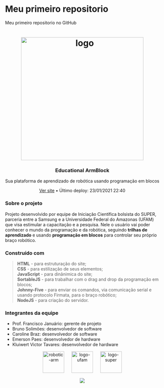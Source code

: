 # Meu primeiro repositorio
 Meu primeiro repositorio no GitHub




<h1 align="center">
 <img src="https://github.com/carolsbraz/educational-armblock/blob/main/src/logo.png?raw=true" alt="logo" width="400">
</h1>
<h3 align="center"> Educational ArmBlock </h3>
<p align="center">Sua plataforma de aprendizado de robótica usando programação em blocos</p>
<p align="center">
<a href="https://armblock.herokuapp.com/">Ver site</a> • Último deploy: 23/01/2021 22:40
</p>

### Sobre o projeto

<p> Projeto desenvolvido por equipe de Iniciação Científica bolsista do SUPER, parceria entre a Samsung e a Universidade Federal do Amazonas (UFAM) que visa estimular a capacitação e a pesquisa. Nele o usuário vai poder conhecer o mundo da programação e da robótica, seguindo <b>trilhas de aprendizado</b> e usando <b>programação em blocos</b> para controlar seu próprio braço robótico. </p>

### Construído com

<blockquote>
 <b>HTML</b> - para estruturação do site;<br>
 <b>CSS</b> - para estilização de seus elementos;<br>
 <b>JavaScript</b> - para dinânimica do site;<br>
 <b>SortableJS</b> - para trabalhar com o drag and drop da programação em blocos;<br>
 <b>Johnny-Five</b> - para enviar os comandos, via comunicação serial e usando protocolo Firmata, para o braço robótico;<br>
 <b>NodeJS</b> - para criação do servidor.
</blockquote>

### Integrantes da equipe

- Prof. Francisco Januário: gerente de projeto <br>
- Bruno Solimões: desenvolvedor de software <br>
- Caroline Braz: desenvolvedor de software <br>
- Emerson Paes: desenvolvedor de hardware <br>
- Kluiwert Victor Tavares: desenvolvedor de hardware

<p align="center">
 <img src="https://github.com/carolsbraz/educational-armblock/blob/main/src/robotic-arm.png?raw=true" alt="robotic-arm" height="70">&nbsp&nbsp&nbsp&nbsp&nbsp
 <img src="https://github.com/carolsbraz/educational-armblock/blob/main/src/logo-ufam.png?raw=true" alt="logo-ufam" height="70">&nbsp&nbsp&nbsp&nbsp&nbsp
 <img src="https://github.com/carolsbraz/educational-armblock/blob/main/src/logo-super.png?raw=true" alt="logo-super" height="70">
</p>

<p align="center">
<img src="https://forthebadge.com/images/badges/built-with-science.svg">
</p>